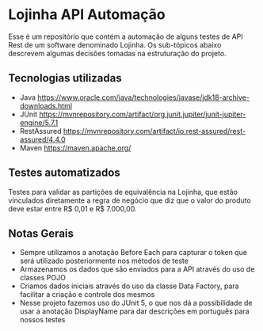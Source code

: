 # Lojinha API Automação
Esse é um repositório que contém a automação de alguns testes de API Rest de um software denominado Lojinha. Os sub-tópicos abaixo descrevem algumas decisões tomadas na estruturação do projeto.

## Tecnologias utilizadas

- Java
  https://www.oracle.com/java/technologies/javase/jdk18-archive-downloads.html
- JUnit
  https://mvnrepository.com/artifact/org.junit.jupiter/junit-jupiter-engine/5.7.1
- RestAssured
  https://mvnrepository.com/artifact/io.rest-assured/rest-assured/4.4.0
- Maven
  https://maven.apache.org/

## Testes automatizados
Testes para validar as partições de equivalência na Lojinha, que estão vinculados diretamente a regra de negócio que diz que o valor do produto deve estar entre R$ 0,01 e R$ 7.000,00.

## Notas Gerais

- Sempre utilizamos a anotação Before Each para capturar o token que será utilizado posteriormente nos métodos de teste
- Armazenamos os dados que são enviados para a API através do uso de classes POJO
- Criamos dados iniciais através do uso da classe Data Factory, para facilitar a criação e controle dos mesmos
- Nesse projeto fazemos uso do JUnit 5, o que nos dá a possibilidade de usar a anotação DisplayName para dar descrições em português para nossos testes
